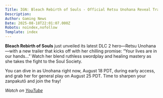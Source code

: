 ```yaml
---
Title: IGN: Bleach Rebirth of Souls - Official Retsu Unohana Reveal Trailer
Description: 
Author: Gaming News
Date: 2025-08-18T22:01:07.000Z
Robots: noindex,nofollow
Template: index
---
```

<p><strong>Bleach Rebirth of Souls</strong> just unveiled its latest DLC 2 hero—Retsu Unohana—with a new trailer that kicks off with her chilling promise: “Your lives are in our hands…” Watch her blend ruthless swordplay and healing mastery as she takes the fight to the Soul Society.</p>

<p>You can dive in as Unohana right now, August 18 PDT, during early access, and grab her for general play on August 25 PDT. Time to sharpen your zanpakutō and join the fray!</p>

<p><em>Watch on <a href="https://www.youtube.com/watch?v=iQ2U4Nba-j8" rel="noopener noreferrer">YouTube</a></em></p>

